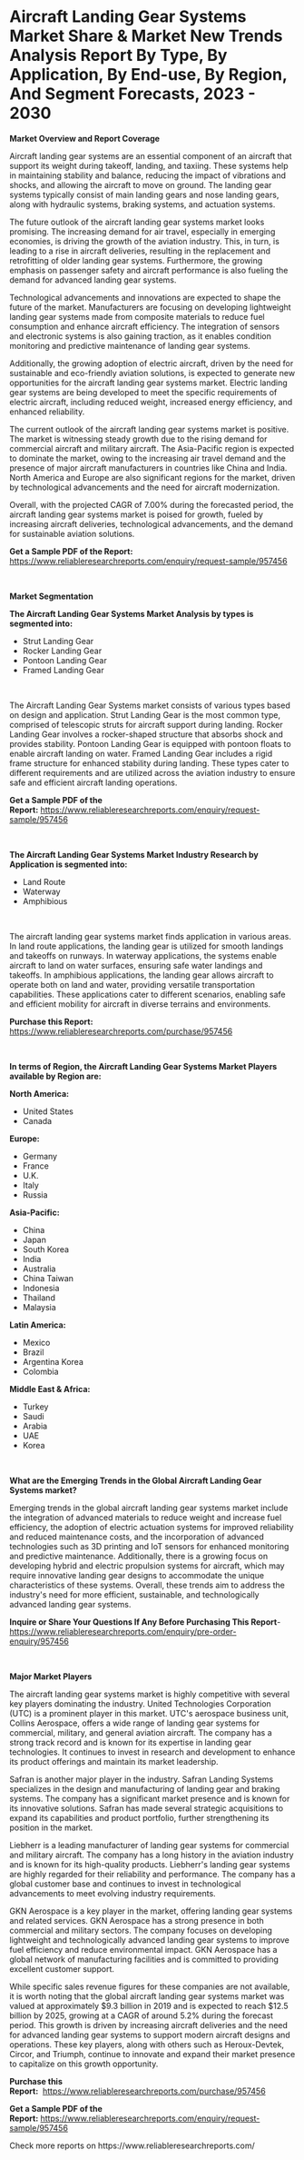 <p><h1>Aircraft Landing Gear Systems Market Share & Market New Trends Analysis Report By Type, By Application, By End-use, By Region, And Segment Forecasts, 2023 - 2030</h1></p><p><strong>Market Overview and Report Coverage</strong></p>
<p><p>Aircraft landing gear systems are an essential component of an aircraft that support its weight during takeoff, landing, and taxiing. These systems help in maintaining stability and balance, reducing the impact of vibrations and shocks, and allowing the aircraft to move on ground. The landing gear systems typically consist of main landing gears and nose landing gears, along with hydraulic systems, braking systems, and actuation systems.</p><p>The future outlook of the aircraft landing gear systems market looks promising. The increasing demand for air travel, especially in emerging economies, is driving the growth of the aviation industry. This, in turn, is leading to a rise in aircraft deliveries, resulting in the replacement and retrofitting of older landing gear systems. Furthermore, the growing emphasis on passenger safety and aircraft performance is also fueling the demand for advanced landing gear systems.</p><p>Technological advancements and innovations are expected to shape the future of the market. Manufacturers are focusing on developing lightweight landing gear systems made from composite materials to reduce fuel consumption and enhance aircraft efficiency. The integration of sensors and electronic systems is also gaining traction, as it enables condition monitoring and predictive maintenance of landing gear systems.</p><p>Additionally, the growing adoption of electric aircraft, driven by the need for sustainable and eco-friendly aviation solutions, is expected to generate new opportunities for the aircraft landing gear systems market. Electric landing gear systems are being developed to meet the specific requirements of electric aircraft, including reduced weight, increased energy efficiency, and enhanced reliability.</p><p>The current outlook of the aircraft landing gear systems market is positive. The market is witnessing steady growth due to the rising demand for commercial aircraft and military aircraft. The Asia-Pacific region is expected to dominate the market, owing to the increasing air travel demand and the presence of major aircraft manufacturers in countries like China and India. North America and Europe are also significant regions for the market, driven by technological advancements and the need for aircraft modernization.</p><p>Overall, with the projected CAGR of 7.00% during the forecasted period, the aircraft landing gear systems market is poised for growth, fueled by increasing aircraft deliveries, technological advancements, and the demand for sustainable aviation solutions.</p></p>
<p><strong>Get a Sample PDF of the Report:</strong> <a href="https://www.reliableresearchreports.com/enquiry/request-sample/957456">https://www.reliableresearchreports.com/enquiry/request-sample/957456</a></p>
<p>&nbsp;</p>
<p><strong>Market Segmentation</strong></p>
<p><strong>The Aircraft Landing Gear Systems Market Analysis by types is segmented into:</strong></p>
<p><ul><li>Strut Landing Gear</li><li>Rocker Landing Gear</li><li>Pontoon Landing Gear</li><li>Framed Landing Gear</li></ul></p>
<p>&nbsp;</p>
<p><p>The Aircraft Landing Gear Systems market consists of various types based on design and application. Strut Landing Gear is the most common type, comprised of telescopic struts for aircraft support during landing. Rocker Landing Gear involves a rocker-shaped structure that absorbs shock and provides stability. Pontoon Landing Gear is equipped with pontoon floats to enable aircraft landing on water. Framed Landing Gear includes a rigid frame structure for enhanced stability during landing. These types cater to different requirements and are utilized across the aviation industry to ensure safe and efficient aircraft landing operations.</p></p>
<p><strong>Get a Sample PDF of the Report:</strong>&nbsp;<a href="https://www.reliableresearchreports.com/enquiry/request-sample/957456">https://www.reliableresearchreports.com/enquiry/request-sample/957456</a></p>
<p>&nbsp;</p>
<p><strong>The Aircraft Landing Gear Systems Market Industry Research by Application is segmented into:</strong></p>
<p><ul><li>Land Route</li><li>Waterway</li><li>Amphibious</li></ul></p>
<p>&nbsp;</p>
<p><p>The aircraft landing gear systems market finds application in various areas. In land route applications, the landing gear is utilized for smooth landings and takeoffs on runways. In waterway applications, the systems enable aircraft to land on water surfaces, ensuring safe water landings and takeoffs. In amphibious applications, the landing gear allows aircraft to operate both on land and water, providing versatile transportation capabilities. These applications cater to different scenarios, enabling safe and efficient mobility for aircraft in diverse terrains and environments.</p></p>
<p><strong>Purchase this Report:</strong>&nbsp; <a href="https://www.reliableresearchreports.com/purchase/957456">https://www.reliableresearchreports.com/purchase/957456</a></p>
<p>&nbsp;</p>
<p><strong>In terms of Region, the Aircraft Landing Gear Systems Market Players available by Region are:</strong></p>
<p>
    <p> <strong> North America: </strong>
        <ul>
            <li>United States</li>
            <li>Canada</li>
        </ul>
        </p> 
    <p> <strong> Europe: </strong>
        <ul>
            <li>Germany</li>
            <li>France</li>
            <li>U.K.</li>
            <li>Italy</li>
            <li>Russia</li>
        </ul>
        </p> 
    <p> <strong> Asia-Pacific: </strong>
        <ul>
            <li>China</li>
            <li>Japan</li>
            <li>South Korea</li>
            <li>India</li>
            <li>Australia</li>
            <li>China Taiwan</li>
            <li>Indonesia</li>
            <li>Thailand</li>
            <li>Malaysia</li>
        </ul>
        </p> 
    <p> <strong> Latin America: </strong>
        <ul>
            <li>Mexico</li>
            <li>Brazil</li>
            <li>Argentina Korea</li>
            <li>Colombia</li>
        </ul>
        </p> 
    <p> <strong> Middle East & Africa: </strong>
        <ul>
            <li>Turkey</li>
            <li>Saudi</li>
            <li>Arabia</li>
            <li>UAE</li>
            <li>Korea</li>
        </ul>
    </p>
    </p>
<p>&nbsp;</p>
<p><strong>What are the Emerging Trends in the Global Aircraft Landing Gear Systems market?</strong></p>
<p><p>Emerging trends in the global aircraft landing gear systems market include the integration of advanced materials to reduce weight and increase fuel efficiency, the adoption of electric actuation systems for improved reliability and reduced maintenance costs, and the incorporation of advanced technologies such as 3D printing and IoT sensors for enhanced monitoring and predictive maintenance. Additionally, there is a growing focus on developing hybrid and electric propulsion systems for aircraft, which may require innovative landing gear designs to accommodate the unique characteristics of these systems. Overall, these trends aim to address the industry's need for more efficient, sustainable, and technologically advanced landing gear systems.</p></p>
<p><strong>Inquire or Share Your Questions If Any Before Purchasing This Report</strong>- <a href="https://www.reliableresearchreports.com/enquiry/pre-order-enquiry/957456">https://www.reliableresearchreports.com/enquiry/pre-order-enquiry/957456</a></p>
<p>&nbsp;</p>
<p><strong>Major Market Players</strong></p>
<p><p>The aircraft landing gear systems market is highly competitive with several key players dominating the industry. United Technologies Corporation (UTC) is a prominent player in this market. UTC's aerospace business unit, Collins Aerospace, offers a wide range of landing gear systems for commercial, military, and general aviation aircraft. The company has a strong track record and is known for its expertise in landing gear technologies. It continues to invest in research and development to enhance its product offerings and maintain its market leadership.</p><p>Safran is another major player in the industry. Safran Landing Systems specializes in the design and manufacturing of landing gear and braking systems. The company has a significant market presence and is known for its innovative solutions. Safran has made several strategic acquisitions to expand its capabilities and product portfolio, further strengthening its position in the market.</p><p>Liebherr is a leading manufacturer of landing gear systems for commercial and military aircraft. The company has a long history in the aviation industry and is known for its high-quality products. Liebherr's landing gear systems are highly regarded for their reliability and performance. The company has a global customer base and continues to invest in technological advancements to meet evolving industry requirements.</p><p>GKN Aerospace is a key player in the market, offering landing gear systems and related services. GKN Aerospace has a strong presence in both commercial and military sectors. The company focuses on developing lightweight and technologically advanced landing gear systems to improve fuel efficiency and reduce environmental impact. GKN Aerospace has a global network of manufacturing facilities and is committed to providing excellent customer support.</p><p>While specific sales revenue figures for these companies are not available, it is worth noting that the global aircraft landing gear systems market was valued at approximately $9.3 billion in 2019 and is expected to reach $12.5 billion by 2025, growing at a CAGR of around 5.2% during the forecast period. This growth is driven by increasing aircraft deliveries and the need for advanced landing gear systems to support modern aircraft designs and operations. These key players, along with others such as Heroux-Devtek, Circor, and Triumph, continue to innovate and expand their market presence to capitalize on this growth opportunity.</p></p>
<p><strong>Purchase this Report:</strong>&nbsp;&nbsp;<a href="https://www.reliableresearchreports.com/purchase/957456">https://www.reliableresearchreports.com/purchase/957456</a></p>
<p></p>
<p><strong>Get a Sample PDF of the Report:</strong>&nbsp;<a href="https://www.reliableresearchreports.com/enquiry/request-sample/957456">https://www.reliableresearchreports.com/enquiry/request-sample/957456</a></p>
<p>Check more reports on https://www.reliableresearchreports.com/</p>